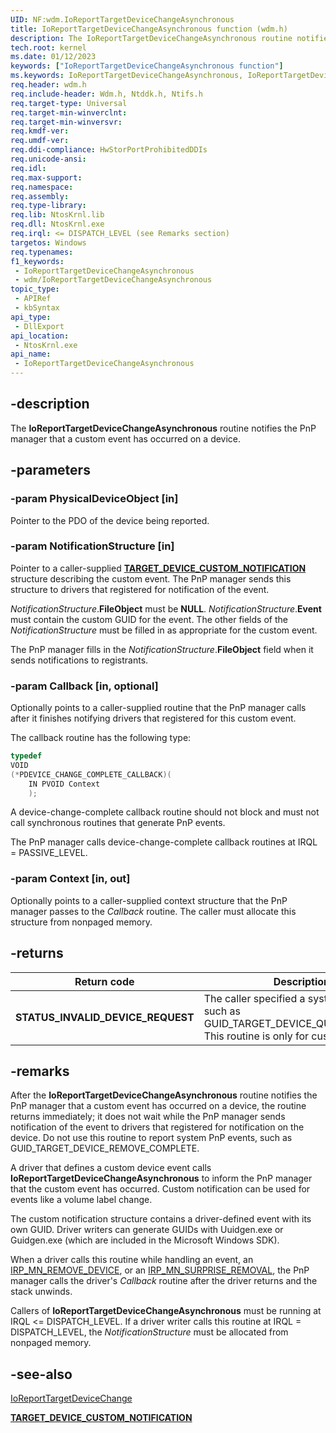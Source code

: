 ```yaml
---
UID: NF:wdm.IoReportTargetDeviceChangeAsynchronous
title: IoReportTargetDeviceChangeAsynchronous function (wdm.h)
description: The IoReportTargetDeviceChangeAsynchronous routine notifies the PnP manager that a custom event has occurred on a device.
tech.root: kernel
ms.date: 01/12/2023
keywords: ["IoReportTargetDeviceChangeAsynchronous function"]
ms.keywords: IoReportTargetDeviceChangeAsynchronous, IoReportTargetDeviceChangeAsynchronous routine [Kernel-Mode Driver Architecture], k104_b66839d5-f3b6-4f30-bf24-7b4ee869e733.xml, kernel.ioreporttargetdevicechangeasynchronous, wdm/IoReportTargetDeviceChangeAsynchronous
req.header: wdm.h
req.include-header: Wdm.h, Ntddk.h, Ntifs.h
req.target-type: Universal
req.target-min-winverclnt:
req.target-min-winversvr: 
req.kmdf-ver: 
req.umdf-ver: 
req.ddi-compliance: HwStorPortProhibitedDDIs
req.unicode-ansi: 
req.idl: 
req.max-support: 
req.namespace: 
req.assembly: 
req.type-library: 
req.lib: NtosKrnl.lib
req.dll: NtosKrnl.exe
req.irql: <= DISPATCH_LEVEL (see Remarks section)
targetos: Windows
req.typenames: 
f1_keywords:
 - IoReportTargetDeviceChangeAsynchronous
 - wdm/IoReportTargetDeviceChangeAsynchronous
topic_type:
 - APIRef
 - kbSyntax
api_type:
 - DllExport
api_location:
 - NtosKrnl.exe
api_name:
 - IoReportTargetDeviceChangeAsynchronous
---
```


## -description

The **IoReportTargetDeviceChangeAsynchronous** routine notifies the PnP manager that a custom event has occurred on a device.

## -parameters

### -param PhysicalDeviceObject [in]

Pointer to the PDO of the device being reported.

### -param NotificationStructure [in]

Pointer to a caller-supplied [**TARGET_DEVICE_CUSTOM_NOTIFICATION**](/windows-hardware/drivers/ddi/wdm/ns-wdm-_target_device_custom_notification) structure describing the custom event. The PnP manager sends this structure to drivers that registered for notification of the event.

*NotificationStructure*.**FileObject** must be **NULL**. *NotificationStructure*.**Event** must contain the custom GUID for the event. The other fields of the *NotificationStructure* must be filled in as appropriate for the custom event.

The PnP manager fills in the *NotificationStructure*.**FileObject** field when it sends notifications to registrants.

### -param Callback [in, optional]

Optionally points to a caller-supplied routine that the PnP manager calls after it finishes notifying drivers that registered for this custom event.

The callback routine has the following type:

```cpp
typedef
VOID
(*PDEVICE_CHANGE_COMPLETE_CALLBACK)(
    IN PVOID Context
    );
```

A device-change-complete callback routine should not block and must not call synchronous routines that generate PnP events.

The PnP manager calls device-change-complete callback routines at IRQL = PASSIVE_LEVEL.

### -param Context [in, out]

Optionally points to a caller-supplied context structure that the PnP manager passes to the *Callback* routine. The caller must allocate this structure from nonpaged memory.

## -returns

| Return code | Description |
|---|---|
| **STATUS_INVALID_DEVICE_REQUEST** | The caller specified a system PnP event, such as GUID_TARGET_DEVICE_QUERY_REMOVE. This routine is only for custom events. |

## -remarks

After the **IoReportTargetDeviceChangeAsynchronous** routine notifies the PnP manager that a custom event has occurred on a device, the routine returns immediately; it does not wait while the PnP manager sends notification of the event to drivers that registered for notification on the device. Do not use this routine to report system PnP events, such as GUID_TARGET_DEVICE_REMOVE_COMPLETE.

A driver that defines a custom device event calls **IoReportTargetDeviceChangeAsynchronous** to inform the PnP manager that the custom event has occurred. Custom notification can be used for events like a volume label change.

The custom notification structure contains a driver-defined event with its own GUID. Driver writers can generate GUIDs with Uuidgen.exe or Guidgen.exe (which are included in the Microsoft Windows SDK).

When a driver calls this routine while handling an event, an [IRP_MN_REMOVE_DEVICE](/windows-hardware/drivers/kernel/irp-mn-remove-device), or an [IRP_MN_SURPRISE_REMOVAL](/windows-hardware/drivers/kernel/irp-mn-surprise-removal), the PnP manager calls the driver's *Callback* routine after the driver returns and the stack unwinds.

Callers of **IoReportTargetDeviceChangeAsynchronous** must be running at IRQL <= DISPATCH_LEVEL. If a driver writer calls this routine at IRQL = DISPATCH_LEVEL, the *NotificationStructure* must be allocated from nonpaged memory.

## -see-also

[IoReportTargetDeviceChange](/windows-hardware/drivers/ddi/wdm/nf-wdm-ioreporttargetdevicechange)

[**TARGET_DEVICE_CUSTOM_NOTIFICATION**](/windows-hardware/drivers/ddi/wdm/ns-wdm-_target_device_custom_notification)
